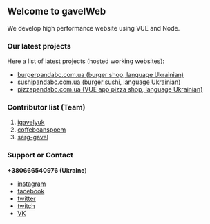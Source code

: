 ## Welcome to gavelWeb

We develop high performance website using VUE and Node.

### Our latest projects

Here a list of latest projects (hosted working websites):
- [burgerpandabc.com.ua (burger shop, language Ukrainian)](https://burgerpandabc.com.ua/)
- [sushipandabc.com.ua (burger sushi, language Ukrainian)](https://sushipandabc.com.ua/)
- [pizzapandabc.com.ua (VUE app pizza shop, language Ukrainian)](https://pizzapandabc.com.ua/)

### Contributor list (Team)

1. [igavelyuk](https://github.com/igavelyuk)
2. [coffebeanspoem](https://github.com/coffebeanspoem)
3. [serg-gavel](https://github.com/serg-gavel)

### Support or Contact

**+380666540976 (Ukraine)**
- [instagram](https://www.instagram.com/igavelyuk/)
- [facebook](https://www.facebook.com/igavelyuk/)
- [twitter](https://www.twitter.com/igavelyuk/)
- [twitch](https://www.twitch.tv/igavelyuk/)
- [VK](https://www.vk.com/igavelyuk/)
